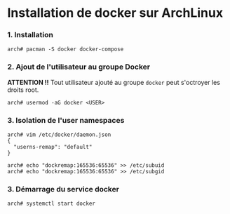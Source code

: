 Installation de docker sur ArchLinux
===

### 1. Installation

```shell
arch# pacman -S docker docker-compose
```

### 2. Ajout de l'utilisateur au groupe Docker
**ATTENTION !!** Tout utilisateur ajouté au groupe `docker` peut s'octroyer les droits root.

```shell
arch# usermod -aG docker <USER>
```

### 3. Isolation de l'user namespaces
```shell
arch# vim /etc/docker/daemon.json
{
  "userns-remap": "default"
}
```

```shell
arch# echo "dockremap:165536:65536" >> /etc/subuid
arch# echo "dockremap:165536:65536" >> /etc/subgid
```

### 3. Démarrage du service docker
```shell
arch# systemctl start docker
```

